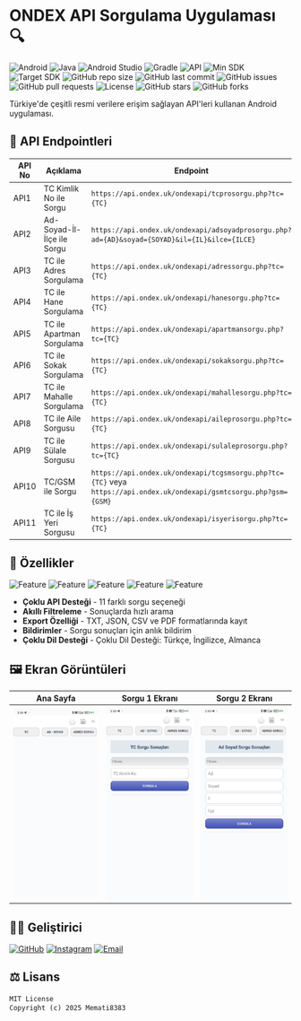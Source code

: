 # ONDEX API Sorgulama Uygulaması 🔍

![Android](https://img.shields.io/badge/Android-3DDC84?logo=android&logoColor=white)
![Java](https://img.shields.io/badge/Java-007396?logo=java&logoColor=white)
![Android Studio](https://img.shields.io/badge/Android_Studio-3DDC84?logo=android-studio&logoColor=white)
![Gradle](https://img.shields.io/badge/Gradle-02303A?logo=gradle&logoColor=white)
![API](https://img.shields.io/badge/API-11%20Endpoints-blue)
![Min SDK](https://img.shields.io/badge/Min%20SDK-21-orange)
![Target SDK](https://img.shields.io/badge/Target%20SDK-33-yellow)
![GitHub repo size](https://img.shields.io/github/repo-size/Memati8383/Ondex-API-Mobil-Game)
![GitHub last commit](https://img.shields.io/github/last-commit/Memati8383/Ondex-API-Mobil-Game)
![GitHub issues](https://img.shields.io/github/issues/Memati8383/Ondex-API-Mobil-Game)
![GitHub pull requests](https://img.shields.io/github/issues-pr/Memati8383/Ondex-API-Mobil-Game)
![License](https://img.shields.io/badge/License-MIT-green)
![GitHub stars](https://img.shields.io/github/stars/Memati8383/Ondex-API-Mobil-Game?style=social)
![GitHub forks](https://img.shields.io/github/forks/Memati8383/Ondex-API-Mobil-Game?style=social)

Türkiye'de çeşitli resmi verilere erişim sağlayan API'leri kullanan Android uygulaması.

## 📌 API Endpointleri

| API No | Açıklama | Endpoint |
|--------|----------|----------|
| API1 | TC Kimlik No ile Sorgu | `https://api.ondex.uk/ondexapi/tcprosorgu.php?tc={TC}` |
| API2 | Ad-Soyad-İl-İlçe ile Sorgu | `https://api.ondex.uk/ondexapi/adsoyadprosorgu.php?ad={AD}&soyad={SOYAD}&il={IL}&ilce={ILCE}` |
| API3 | TC ile Adres Sorgulama | `https://api.ondex.uk/ondexapi/adressorgu.php?tc={TC}` |
| API4 | TC ile Hane Sorgulama | `https://api.ondex.uk/ondexapi/hanesorgu.php?tc={TC}` |
| API5 | TC ile Apartman Sorgulama | `https://api.ondex.uk/ondexapi/apartmansorgu.php?tc={TC}` |
| API6 | TC ile Sokak Sorgulama | `https://api.ondex.uk/ondexapi/sokaksorgu.php?tc={TC}` |
| API7 | TC ile Mahalle Sorgulama | `https://api.ondex.uk/ondexapi/mahallesorgu.php?tc={TC}` |
| API8 | TC ile Aile Sorgusu | `https://api.ondex.uk/ondexapi/aileprosorgu.php?tc={TC}` |
| API9 | TC ile Sülale Sorgusu | `https://api.ondex.uk/ondexapi/sulaleprosorgu.php?tc={TC}` |
| API10 | TC/GSM ile Sorgu | `https://api.ondex.uk/ondexapi/tcgsmsorgu.php?tc={TC}` veya `https://api.ondex.uk/ondexapi/gsmtcsorgu.php?gsm={GSM}` |
| API11 | TC ile İş Yeri Sorgusu | `https://api.ondex.uk/ondexapi/isyerisorgu.php?tc={TC}` |

## 🚀 Özellikler

![Feature](https://img.shields.io/badge/-11%20Farklı%20API%20Sorgusu-red)
![Feature](https://img.shields.io/badge/-Filtreleme%20Özelliği-orange)
![Feature](https://img.shields.io/badge/-4%20Formatta%20Dışa%20Aktarma-green)
![Feature](https://img.shields.io/badge/-Bildirim%20Sistemi-yellow)
![Feature](https://img.shields.io/badge/-Çoklu%20Dil%20Desteği-blue)

- **Çoklu API Desteği** - 11 farklı sorgu seçeneği
- **Akıllı Filtreleme** - Sonuçlarda hızlı arama
- **Export Özelliği** - TXT, JSON, CSV ve PDF formatlarında kayıt
- **Bildirimler** - Sorgu sonuçları için anlık bildirim
- **Çoklu Dil Desteği** - Çoklu Dil Desteği: Türkçe, İngilizce, Almanca

## 🖼️ Ekran Görüntüleri

| Ana Sayfa | Sorgu 1 Ekranı | Sorgu 2 Ekranı |
|-----------|--------------|----------|
| ![Main](Mainn.jpg) | ![Query1](queryy1.jpg) | ![Query2](queryy2.jpg) |

## 👨‍💻 Geliştirici

[![GitHub](https://img.shields.io/badge/GitHub-Memati8383-black?logo=github)](https://github.com/Memati8383)
[![Instagram](https://img.shields.io/badge/Instagram-ferit22901-E4405F?logo=instagram)](https://instagram.com/ferit22901)
[![Email](https://img.shields.io/badge/Email-akdemirferit%40gmail.com-red?logo=gmail)](mailto:akdemirferit@gmail.com)

## ⚖️ Lisans

```text
MIT License
Copyright (c) 2025 Memati8383
```
